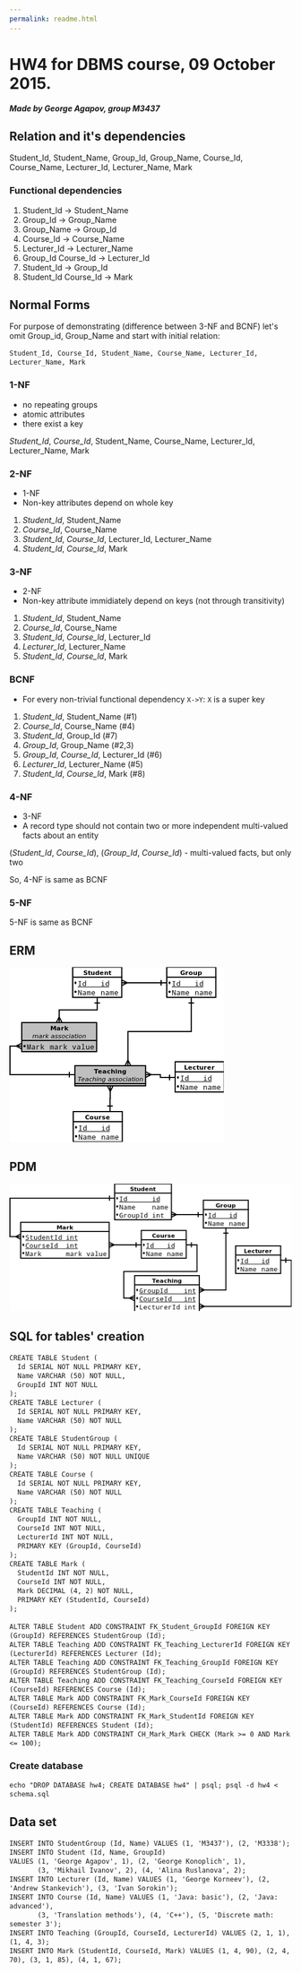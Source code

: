 ```yaml
---
permalink: readme.html
---
```


# HW4 for DBMS course, 09 October 2015.

_**Made by George Agapov, group M3437**_

## Relation and it\'s dependencies

Student_Id, Student_Name, Group_Id, Group_Name, Course_Id, Course_Name, Lecturer_Id, Lecturer_Name, Mark

### Functional dependencies

1. Student_Id -> Student_Name
2. Group_Id -> Group_Name
3. Group_Name -> Group_Id
4. Course_Id -> Course_Name
5. Lecturer_Id -> Lecturer_Name
6. Group_Id Course_Id -> Lecturer_Id
7. Student_Id -> Group_Id
8. Student_Id Course_Id -> Mark

## Normal Forms

For purpose of demonstrating (difference between 3-NF and BCNF) let\'s omit Group_id, Group_Name and start with initial relation:
    
    Student_Id, Course_Id, Student_Name, Course_Name, Lecturer_Id, Lecturer_Name, Mark

### 1-NF

* no repeating groups
* atomic attributes
* there exist a key

_Student_Id_, _Course_Id_, Student_Name, Course_Name, Lecturer_Id, Lecturer_Name, Mark

### 2-NF

* 1-NF
* Non-key attributes depend on whole key

1. _Student_Id_, Student_Name
1. _Course_Id_, Course_Name
1. _Student_Id_, _Course_Id_, Lecturer_Id, Lecturer_Name
1. _Student_Id_, _Course_Id_, Mark

### 3-NF

* 2-NF
* Non-key attribute immidiately depend on keys (not through transitivity)

1. _Student_Id_, Student_Name
1. _Course_Id_, Course_Name
1. _Student_Id_, _Course_Id_, Lecturer_Id
1. _Lecturer_Id_, Lecturer_Name
1. _Student_Id_, _Course_Id_, Mark

### BCNF

* For every non-trivial functional dependency `X->Y`: `X` is a super key

1. _Student_Id_, Student_Name (#1)
1. _Course_Id_, Course_Name (#4)
1. _Student_Id_, Group_Id (#7)
1. _Group_Id_, Group_Name (#2,3)
1. _Group_Id_, _Course_Id_, Lecturer_Id (#6)
1. _Lecturer_Id_, Lecturer_Name (#5)
1. _Student_Id_, _Course_Id_, Mark (#8)

### 4-NF

* 3-NF
* A record type should not contain two or more independent multi-valued facts about an entity

(_Student_Id_, _Course_Id_), (_Group_Id_, _Course_Id_) - multi-valued facts, but only two

So, 4-NF is same as BCNF

### 5-NF

5-NF is same as BCNF

## ERM

![ERM](erm.png)

## PDM

![PDM](pdm.png)

## SQL for tables\' creation

    CREATE TABLE Student (
      Id SERIAL NOT NULL PRIMARY KEY,
      Name VARCHAR (50) NOT NULL,
      GroupId INT NOT NULL
    );
    CREATE TABLE Lecturer (
      Id SERIAL NOT NULL PRIMARY KEY,
      Name VARCHAR (50) NOT NULL
    );
    CREATE TABLE StudentGroup (
      Id SERIAL NOT NULL PRIMARY KEY,
      Name VARCHAR (50) NOT NULL UNIQUE
    );
    CREATE TABLE Course (
      Id SERIAL NOT NULL PRIMARY KEY,
      Name VARCHAR (50) NOT NULL
    );
    CREATE TABLE Teaching (
      GroupId INT NOT NULL,
      CourseId INT NOT NULL,
      LecturerId INT NOT NULL,
      PRIMARY KEY (GroupId, CourseId)
    );
    CREATE TABLE Mark (
      StudentId INT NOT NULL,
      CourseId INT NOT NULL,
      Mark DECIMAL (4, 2) NOT NULL,
      PRIMARY KEY (StudentId, CourseId)
    );
  
    ALTER TABLE Student ADD CONSTRAINT FK_Student_GroupId FOREIGN KEY (GroupId) REFERENCES StudentGroup (Id);
    ALTER TABLE Teaching ADD CONSTRAINT FK_Teaching_LecturerId FOREIGN KEY (LecturerId) REFERENCES Lecturer (Id);
    ALTER TABLE Teaching ADD CONSTRAINT FK_Teaching_GroupId FOREIGN KEY (GroupId) REFERENCES StudentGroup (Id);
    ALTER TABLE Teaching ADD CONSTRAINT FK_Teaching_CourseId FOREIGN KEY (CourseId) REFERENCES Course (Id);
    ALTER TABLE Mark ADD CONSTRAINT FK_Mark_CourseId FOREIGN KEY (CourseId) REFERENCES Course (Id);
    ALTER TABLE Mark ADD CONSTRAINT FK_Mark_StudentId FOREIGN KEY (StudentId) REFERENCES Student (Id);
    ALTER TABLE Mark ADD CONSTRAINT CH_Mark_Mark CHECK (Mark >= 0 AND Mark <= 100);

### Create database

    echo "DROP DATABASE hw4; CREATE DATABASE hw4" | psql; psql -d hw4 < schema.sql

## Data set

    INSERT INTO StudentGroup (Id, Name) VALUES (1, 'M3437'), (2, 'M3338');
    INSERT INTO Student (Id, Name, GroupId)
    VALUES (1, 'George Agapov', 1), (2, 'George Konoplich', 1),
           (3, 'Mikhail Ivanov', 2), (4, 'Alina Ruslanova', 2);
    INSERT INTO Lecturer (Id, Name) VALUES (1, 'George Korneev'), (2, 'Andrew Stankevich'), (3, 'Ivan Sorokin');
    INSERT INTO Course (Id, Name) VALUES (1, 'Java: basic'), (2, 'Java: advanced'),
           (3, 'Translation methods'), (4, 'C++'), (5, 'Discrete math: semester 3');
    INSERT INTO Teaching (GroupId, CourseId, LecturerId) VALUES (2, 1, 1), (1, 4, 3);
    INSERT INTO Mark (StudentId, CourseId, Mark) VALUES (1, 4, 90), (2, 4, 70), (3, 1, 85), (4, 1, 67);
